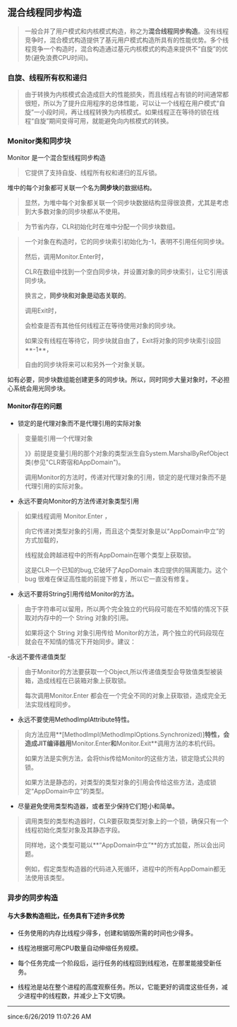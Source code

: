 
## 混合线程同步构造 ##

> 一般合并了用户模式和内核模式构造，称之为**混合线程同步构造**。没有线程竞争时，混合模式构造提供了基元用户模式构造所具有的性能优势。多个线程竞争一个构造时，混合构造通过基元内核模式的构造来提供不“自旋”的优势(避免浪费CPU时间)。

### 自旋、线程所有权和递归 ###

> 由于转换为内核模式会造成巨大的性能损失，而且线程占有锁的时间通常都很短，所以为了提升应用程序的总体性能，可以让一个线程在用户模式“自旋”一小段时间，再让线程转换为内核模式。如果线程正在等待的锁在线程“自旋”期间变得可用，就能避免向内核模式的转换。

### Monitor类和同步块 ###

Monitor 是一个混合型线程同步构造

> 它提供了支持自旋、线程所有权和递归的互斥锁。


堆中的每个对象都可关联一个名为**同步块**的数据结构。

> 显然，为堆中每个对象都关联一个同步块数据结构显得很浪费，尤其是考虑到大多数对象的同步块都从不使用。

> 为节省内存，CLR初始化时在堆中分配一个同步块数组。

> 一个对象在构造时，它的同步块索引初始化为-1，表明不引用任何同步块。
> 
> 然后，调用Monitor.Enter时，
> 
> CLR在数组中找到一个空白同步块，并设置对象的同步块索引，让它引用该同步块。
> 
> 换言之，**同步块和对象是动态关联的**。
> 
> 调用Exit时，
> 
> 会检查是否有其他任何线程正在等待使用对象的同步块。
> 
> 如果没有线程在等待它，同步块就自由了，Exit将对象的同步块索引设回**-1**，
> 
> 自由的同步块将来可以和另外一个对象关联。

如有必要，同步块数组能创建更多的同步块。所以，同时同步大量对象时，不必担心系统会用光同步块。

#### Monitor存在的问题 ####

- 锁定的是代理对象而不是代理引用的实际对象

> 变量能引用一个代理对象
> 
> 》》前提是变量引用的那个对象的类型派生自System.MarshalByRefObject 类(参见"CLR寄宿和AppDomain")。
> 
> 调用Monitor的方法时，传递对代理对象的引用，锁定的是代理对象而不是代理引用的实际对象。


- 永远不要向Monitor的方法传递对象类型引用

> 如果线程调用 Monitor.Enter ，
> 
> 向它传递对类型对象的引用，而且这个类型对象是以“AppDomain中立”的方式加载的，
> 
> 线程就会跨越进程中的所有AppDomain在哪个类型上获取锁。
> 
> 这是CLR一个已知的bug,它破坏了AppDomain 本应提供的隔离能力。这个 bug 很难在保证高性能的前提下修复，所以它一直没有修复。

- 永远不要将String引用传给Monitor的方法。

> 由于字符串可以留用，所以两个完全独立的代码段可能在不知情的情况下获取对内存中的一个 String 对象的引用。
> 
> 如果将这个 String 对象引用传给 Monitor的方法，两个独立的代码段现在就会在不知情的情况下开始同步。建议：

-永远不要传递值类型

> 由于Monitor的方法要获取一个Object,所以传递值类型会导致值类型被装箱，造成线程在已装箱对象上获取锁。
> 
> 每次调用Monitor.Enter 都会在一个完全不同的对象上获取锁，造成完全无法实现线程同步。

- 永远不要使用MethodImplAttribute特性。

> 向方法应用**[MethodImpl(MethodImplOptions.Synchronized)]**特性，会造成JIT编译器用**Monitor.Enter**和**Monitor.Exit**调用方法的本机代码。
> 
> 如果方法是实例方法，会将this传给Monitor的这些方法，锁定隐式公共的锁。
> 
> 如果方法是静态的，对类型的类型对象的引用会传给这些方法，造成锁定“AppDomain中立”的类型。


- 尽量避免使用类型构造器，或者至少保持它们短小和简单。

> 调用类型的类型构造器时，CLR要获取类型对象上的一个锁，确保只有一个线程初始化类型对象及其静态字段。
> 
> 同样地，这个类型可能以**“AppDomain中立”**的方式加载，所以会出问题。
> 
> 例如，假定类型构造器的代码进入死循环，进程中的所有AppDomain都无法使用该类型。

### 异步的同步构造 ###

#### 与大多数构造相比，任务具有下述许多优势 ####

- 任务使用的内存比线程少得多，创建和销毁所需的时间也少得多。


- 线程池根据可用CPU数量自动伸缩任务规模。


- 每个任务完成一个阶段后，运行任务的线程回到线程池，在那里能接受新任务。


- 线程池是站在整个进程的高度观察任务。所以，它能更好的调度这些任务，减少进程中的线程数，并减少上下文切换。

----------
since:6/26/2019 11:07:26 AM 
